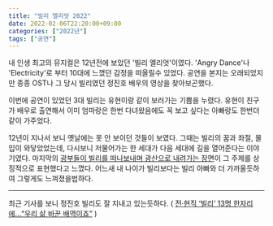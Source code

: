 ```yaml
---
title: "빌리 엘리엇 2022"
date: 2022-02-06T22:20:00+09:00
categories: ["2022년"]
tags: ["공연"]
---
```


내 인생 최고의 뮤지컬은 12년전에 보았던 '빌리 엘리엇'이였다.
'Angry Dance'나 'Electricity'로 부터 10대에 느꼈던 감정을 떠올릴수 있었다.
공연을 본지는 오래되었지만 종종 OST나 그 당시 빌리였던 정진호 배우의 영상을 찾아보곤했다.

이번에 공연이 있었던 3대 빌리는 유현이랑 같이 보러가는 기쁨을 누렸다.
유현이 친구가 배우로 출연해서 이미 엄마랑은 한번 다녀왔음에도 꼭 보고 싶다는 아빠랑도 한번더 같이 가주었다.

12년이 지나서 보니 옛날에는 못 안 보이던 것들이 보였다.
그때는 빌리의 꿈과 좌절, 몰입이 와닿았었는데, 다시보니 저물어가는 한 세대가 다음 세대에 길을 열어준다는 이야기였다.
마지막의 [광부들이 빌리를 떠나보내며 광산으로 내려가는 장면]()이 그 주제를 상징적으로 표현했다고 느꼈다.
어느새 내 나이가 빌리보다는 빌리 아빠와 더 가까울듯하여 그렇게도 느껴졌을법하다.

---

최근 기사를 보니 정진호 빌리도 잘 지내고 있는듯하다.
( [전·현직 ‘빌리’ 13명 한자리에…“우리 삶 바꾼 배역이죠”](https://www.hani.co.kr/arti/culture/music/1030463.html) )
